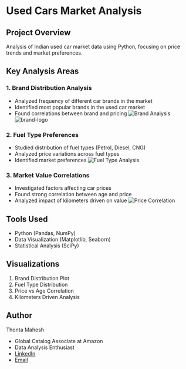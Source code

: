 # Used Cars Market Analysis

## Project Overview
Analysis of Indian used car market data using Python, focusing on price trends and market preferences.

## Key Analysis Areas

### 1. Brand Distribution Analysis
- Analyzed frequency of different car brands in the market
- Identified most popular brands in the used car market
- Found correlations between brand and pricing
![Brand Analysis]()![brand-logo](https://github.com/user-attachments/assets/277146e8-71dc-41d3-bc60-466082b338fc)


### 2. Fuel Type Preferences
- Studied distribution of fuel types (Petrol, Diesel, CNG)
- Analyzed price variations across fuel types
- Identified market preferences
![Fuel Type Analysis](![Petrol-Diesel-Pump](https://github.com/user-attachments/assets/d3b67357-d120-45ca-a588-6291c13646ff)
)

### 3. Market Value Correlations
- Investigated factors affecting car prices
- Found strong correlation between age and price
- Analyzed impact of kilometers driven on value
![Price Correlation](![stock_graph-5bfc2e9746e0fb00260bb3f9](https://github.com/user-attachments/assets/8350ceb6-da05-4c99-ba17-0e3ab1fcdea1)
)

## Tools Used
- Python (Pandas, NumPy)
- Data Visualization (Matplotlib, Seaborn)
- Statistical Analysis (SciPy)

## Visualizations
1. Brand Distribution Plot
2. Fuel Type Distribution
3. Price vs Age Correlation
4. Kilometers Driven Analysis

## Author
Thonta Mahesh
- Global Catalog Associate at Amazon
- Data Analysis Enthusiast
- [LinkedIn](https://www.linkedin.com/in/thontamahesh/)
- [Email](mailto:maheshthonta9247@gmail.com)
